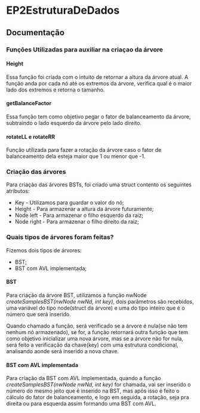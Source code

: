 # EP2EstruturaDeDados

## Documentação

### Funções Utilizadas para auxiliar na criaçao da árvore

#### Height

Essa função foi criada com o intuito de retornar a altura da árvore atual. A função anda por cada nó até os extremos da árvore, verifica qual é o maior lado dos extremos e retorna o tamanho.

#### getBalanceFactor

Essa função tem como objetivo pegar o fator de balanceamento da árvore, subtraindo o lado esquerdo da árvore pelo lado direito.

#### rotateLL e rotateRR

Função utilizada para fazer a rotação da árvore caso o fator de balanceamento dela esteja maior que 1 ou menor que -1.

### Criação das árvores

Para criação das árvores BSTs, foi criado uma struct contento os seguintes atributos: 

* Key - Utilizamos para guardar o valor do nó;
* Height - Para armazenar a altura da árvore futuramente;
* Node left - Para armazenar o filho esquerdo da raiz;
* Node right - Para armazenar o filho direito da raiz;

### Quais tipos de árvores foram feitas?

Fizemos dois tipos de árvores:

* BST;
* BST com AVL implementada;

#### BST

Para criação da árvore BST, utilizamos a função nwNode *createSamplesBST(nwNode nwNd, int key)*, dois parâmetros são recebidos, uma variável do tipo node(struct da árvore) e uma do tipo inteiro que é o número que será inserido.

Quando chamado a função, será verificado se a árvore é nula(se não tem nenhum nó armazenado), se for, a função retornará outra função que tem como objetivo inicializar uma nova árvore, mas se a árvore não for nula, será feito a verificação da chave(key) com uma estrutura condicional, analisando aonde será inserido a nova chave.

#### BST com AVL implementada

Para criação da BST com AVL implementada, quando a função *createSamplesBST(nwNode nwNd, int key)* for chamada, vai ser inserido o número do mesmo jeito que é inserido na BST, mas após isso é feito o cálculo do fator de balanceamento, e logo em seguida, a rotação, seja pra direita ou para esquerda assim formando uma BST com AVL.

